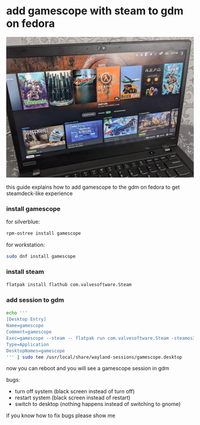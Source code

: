 # add gamescope with steam to gdm on fedora

![gamescope-steam](gamescope-steam.jpg)

this guide explains how to add gamescope to the gdm on fedora to get steamdeck-like experience

### install gamescope

for silverblue:

```sh
rpm-ostree install gamescope
```

for workstation:

```sh
sudo dnf install gamescope
```
### install steam

```sh
flatpak install flathub com.valvesoftware.Steam
```

### add session to gdm

```sh
echo '''
[Desktop Entry]
Name=gamescope
Comment=gamescope
Exec=gamescope --steam -- flatpak run com.valvesoftware.Steam -steamos3 -gamepadui -fulldesktopres
Type=Application
DesktopNames=gamescope
''' | sudo tee /usr/local/share/wayland-sessions/gamescope.desktop
```

now you can reboot and you will see a gamescope session in gdm

bugs:
- turn off system (black screen instead of turn off)
- restart system (black screen instead of restart)
- switch to desktop (nothing happens instead of switching to gnome)

if you know how to fix bugs please show me

